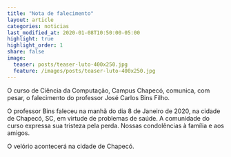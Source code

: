 ```yaml
---
title: "Nota de falecimento"
layout: article
categories: noticias
last_modified_at: 2020-01-08T10:50:00-05:00
highlight: true
highlight_order: 1
share: false
image:
  teaser: posts/teaser-luto-400x250.jpg
  feature: /images/posts/teaser-luto-400x250.jpg
---
```


O curso de Ciência da Computação, Campus Chapecó, comunica, com pesar, o falecimento do professor José Carlos Bins Filho.

O professor Bins faleceu na manhã do dia 8 de Janeiro de 2020, na cidade de Chapecó, SC, em virtude de problemas de saúde. A comunidade do curso expressa sua tristeza pela perda. Nossas condolências à família e aos amigos.

O velório acontecerá na cidade de Chapecó.
